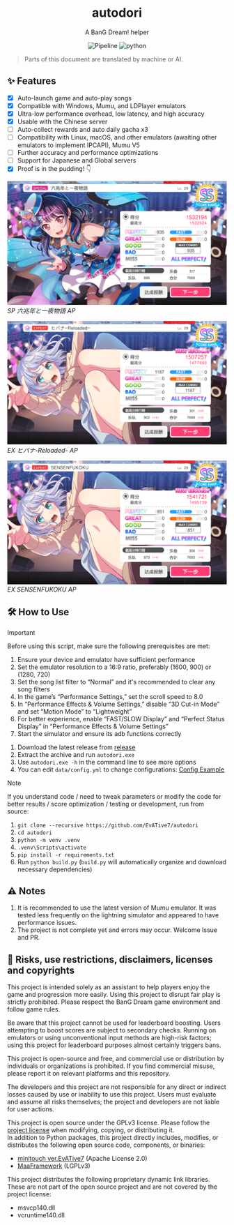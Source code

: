 <div align="center">

# autodori  

A BanG Dream! helper

![Pipeline](https://img.shields.io/badge/Pipeline-%23454545?logo=paddypower&logoColor=%23FFFFFF)  ![python](https://img.shields.io/badge/Python-3776AB?logo=python&logoColor=white)  
</div>

> Parts of this document are translated by machine or AI.

## ✨ Features

- [x] Auto-launch game and auto-play songs
- [x] Compatible with Windows, Mumu, and LDPlayer emulators
- [x] Ultra-low performance overhead, low latency, and high accuracy
- [x] Usable with the Chinese server
- [ ] Auto-collect rewards and auto daily gacha x3
- [ ] Compatibility with Linux, macOS, and other emulators (awaiting other emulators to implement IPCAPI), Mumu V5
- [ ] Further accuracy and performance optimizations
- [ ] Support for Japanese and Global servers
- [x] Proof is in the pudding! 👇

![ ](./docs/achievements/六兆年.png)  
*SP 六兆年と一夜物語 AP*

![ ](./docs/achievements/火花.png)  
*EX ヒバナ-Reloaded- AP*

![ ](./docs/achievements/SENSENFUKOKU.png)  
*EX SENSENFUKOKU AP*

## 🛠 How to Use

> [!IMPORTANT]  
> Before using this script, make sure the following prerequisites are met:
>
> 1. Ensure your device and emulator have sufficient performance
> 1. Set the emulator resolution to a 16:9 ratio, preferably (1600, 900) or (1280, 720)
> 1. Set the song list filter to “Normal” and it's recommended to clear any song filters
> 1. In the game’s “Performance Settings,” set the scroll speed to 8.0
> 1. In “Performance Effects & Volume Settings,” disable “3D Cut-in Mode” and set “Motion Mode” to “Lightweight”
> 1. For better experience, enable “FAST/SLOW Display” and “Perfect Status Display” in “Performance Effects & Volume Settings”
> 1. Start the simulator and ensure its adb functions correctly

1. Download the latest release from [release](https://github.com/EvATive7/autodori/releases)  
2. Extract the archive and run `autodori.exe`
3. Use `autodori.exe -h` in the command line to see more options
4. You can edit `data/config.yml` to change configurations: [Config Example](./docs/config_eg/config.yml)

> [!NOTE]  
> If you understand code / need to tweak parameters or modify the code for better results / score optimization / testing or development, run from source:
>
> 1. `git clone --recursive https://github.com/EvATive7/autodori`  
> 2. `cd autodori`  
> 3. `python -m venv .venv`  
> 4. `.venv\Scripts\activate`  
> 5. `pip install -r requirements.txt`
> 6. Run `python build.py` (`build.py` will automatically organize and download necessary dependencies)

## ⚠️ Notes

1. It is recommended to use the latest version of Mumu emulator. It was tested less frequently on the lightning simulator and appeared to have performance issues.
1. The project is not complete yet and errors may occur. Welcome Issue and PR.

## 📝 Risks, use restrictions, disclaimers, licenses and copyrights

This project is intended solely as an assistant to help players enjoy the game and progression more easily. Using this project to disrupt fair play is strictly prohibited. Please respect the BanG Dream game environment and follow game rules.

Be aware that this project cannot be used for leaderboard boosting. Users attempting to boost scores are subject to secondary checks. Running on emulators or using unconventional input methods are high-risk factors; using this project for leaderboard purposes almost certainly triggers bans.

This project is open-source and free, and commercial use or distribution by individuals or organizations is prohibited. If you find commercial misuse, please report it on relevant platforms and this repository.

The developers and this project are not responsible for any direct or indirect losses caused by use or inability to use this project. Users must evaluate and assume all risks themselves; the project and developers are not liable for user actions.

This project is open source under the GPLv3 license. Please follow the [project license](LICENSE) when modifying, copying, or distributing it.  
In addition to Python packages, this project directly includes, modifies, or distributes the following open source code, components, or binaries:

- [minitouch ver.EvATive7](https://github.com/EvATive7/minitouch) (Apache License 2.0)
- [MaaFramework](https://github.com/MaaXYZ/MaaFramework) (LGPLv3)

This project distributes the following proprietary dynamic link libraries. These are not part of the open source project and are not covered by the project license:

- msvcp140.dll  
- vcruntime140.dll  
